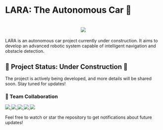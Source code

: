# LARA: The Autonomous Car 🚗

<h1 align="center">
    <img src="https://readme-typing-svg.herokuapp.com/?font=Righteous&size=35&center=true&vCenter=true&width=700&height=100&duration=4000&lines=LARA+The+Autonomous+Car+Project!+🚗;" />
</h1>

LARA is an autonomous car project currently under construction. It aims to develop an advanced robotic system capable of intelligent navigation and obstacle detection.

## 🚧 Project Status: Under Construction 🚧

The project is actively being developed, and more details will be shared soon. Stay tuned for updates!

### 🤝 Team Collaboration

<a href="https://github.com/RudeHats"> <img src="https://img.shields.io/badge/-RudeHats-181717?style=for-the-badge&logo=github" /> </a> <a href="https://github.com/SwayamAnshu"> <img src="https://img.shields.io/badge/-SwayamAnshu-181717?style=for-the-badge&logo=github" /> </a> <a href="https://github.com/Jitenndra03"> <img src="https://img.shields.io/badge/-Jitenndra03-181717?style=for-the-badge&logo=github" /> </a> <a href="https://github.com/2213393AH"> <img src="https://img.shields.io/badge/-2213393AH-181717?style=for-the-badge&logo=github" /> </a> <a href="https://github.com/IAbhisek"> <img src="https://img.shields.io/badge/-IAbhisek-181717?style=for-the-badge&logo=github" /> </a>


Feel free to watch or star the repository to get notifications about future updates!

